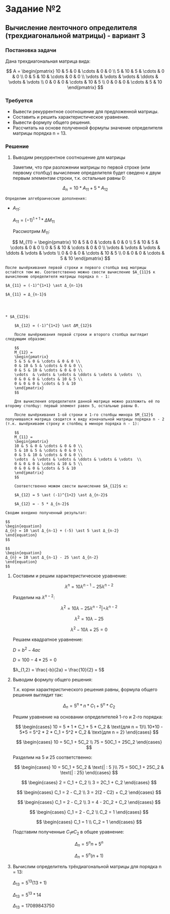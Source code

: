 # Задание №2
## Вычисление ленточного определителя (трехдиагональной матрицы) - вариант 3
### Постановка задачи
Дана трехдиагональная матрица вида:

$$    
A =     
 \begin{pmatrix}    
  10 & 5 & 0 & \cdots & 0 & 0 \\    
  5 & 10 & 5 & \cdots & 0 & 0 \\    
  0 & 5 & 10 & \cdots & 0 & 0 \\    
  \vdots  & \vdots & \vdots & \ddots & \vdots & \vdots  \\    
  0 & 0 & 0 & \cdots & 10 & 5 \\    
  0 & 0 & 0 & \cdots & 5 & 10     
 \end{pmatrix}    
$$

### Требуется
- Вывести рекуррентное соотношение для предложенной матрицы.  
- Составить и решить характеристическое уравнение.  
- Вывести формулу общего решения.  
- Рассчитать на основе полученной формулы значение определителя матрицы порядка n = 13.

### Решение

1. Выводим рекуррентное соотношение для матрицы

    Заметим, что при разложении матрицы по первой строке (или первому столбцу) вычисление определителя будет сведено к двум первым элементам строки, т.к. остальные равны 0:

 $$
    \begin{equation}
    Δ_{n} = 10 \ast A_{11} + 5 \ast A_{12}
    \end{equation}
$$

    Определим алгебраические дополнения:

   * $A_{11}$:
    
        $A_{11} = (-1)^{1+1} \ast ΔM_{11}$

        Рассмотрим $M_{11}$:

$$    
M_{11} =     
    \begin{pmatrix}    
    10 & 5 & 0 & \cdots & 0 & 0 \\    
    5 & 10 & 5 & \cdots & 0 & 0 \\    
    0 & 5 & 10 & \cdots & 0 & 0 \\    
    \vdots  & \vdots & \vdots & \ddots & \vdots & \vdots  \\    
    0 & 0 & 0 & \cdots & 10 & 5 \\    
    0 & 0 & 0 & \cdots & 5 & 10     
    \end{pmatrix}    
$$

    После вычёркивания первой строки и первого столбца вид матрицы остаётся тем же. Соответственно можно свести вычисление $A_{11}$ к вычислению определителя матрицы порядка n - 1:
    
    $A_{11} = (-1)^{1+1} \ast Δ_{n-1}$

    $A_{11} = Δ_{n-1}$

        
        

    * $A_{12}$:

        $A_{12} = (-1)^{1+2} \ast ΔM_{12}$
        
        После вычёркивания первой строки и второго столбца выглядит следующим образом:
      
        $$    
        M_{12} =     
        \begin{pmatrix}    
        5 & 5 & 0 & \cdots & 0 & 0 \\    
        0 & 10 & 5 & \cdots & 0 & 0 \\    
        0 & 5 & 10 & \cdots & 0 & 0 \\    
        \vdots  & \vdots & \vdots & \ddots & \vdots & \vdots  \\    
        0 & 0 & 0 & \cdots & 10 & 5 \\    
        0 & 0 & 0 & \cdots & 5 & 10     
        \end{pmatrix}    
        $$

        Для вычисления определителя данной матрице можно разложить её по второму столбцу: первый элемент равен 5, остальные равны 0.

        После вычёркивания 1-ой строки и 1-го столбцы минора $M_{12}$ получившаяся матрица сводится к виду изначальной матрицы порядка n - 2 (т.к. вычёркиваем строку и столбец в миноре порядка n - 1):

        $$    
        M_{11} =     
        \begin{pmatrix}    
        10 & 5 & 0 & \cdots & 0 & 0 \\    
        5 & 10 & 5 & \cdots & 0 & 0 \\    
        0 & 5 & 10 & \cdots & 0 & 0 \\    
        \vdots  & \vdots & \vdots & \ddots & \vdots & \vdots  \\    
        0 & 0 & 0 & \cdots & 10 & 5 \\    
        0 & 0 & 0 & \cdots & 5 & 10     
        \end{pmatrix}    
        $$

        Соответственно можем свести вычисление $A_{12}$ к:

        $A_{12} = 5 \ast (-1)^{1+2} \ast Δ_{n-2}$

        $A_{12} = - 5 * Δ_{n-2}$

    Сводим воедино полученный результат:

    $$
    \begin{equation}
    Δ_{n} = 10 \ast Δ_{n-1} + (-5) \ast 5 \ast Δ_{n-2}
    \end{equation}
    $$

    $$
    \begin{equation}
    Δ_{n} = 10 \ast Δ_{n-1} - 25 \ast Δ_{n-2}
    \end{equation}
    $$

1. Составим и решим характеристическое уравнение:

    $$
    \begin{equation}
    λ^n = 10 λ^{n-1} - 25 λ^{n-2}
    \end{equation}
    $$

    Разделим на $λ^{n-2}$:

    $$
    \begin{equation}
    λ^2 = 10λ - 25λ^{n-2} | \div λ^{n-2}
    \end{equation}
    $$

    $$
    \begin{equation}
    λ^2 = 10λ - 25
    \end{equation}
    $$

    $$
    \begin{equation}
    λ^2 - 10  λ + 25 = 0
    \end{equation}
    $$

    Решаем квадратное уравнение:

    $D = b^2 - 4ac$
    
    $D = 100 - 4 \ast 25 = 0$

    $λ_{1,2} = \frac{-b}{2a} = \frac{10}{2} = 5$

2. Выводим формулу общего решения:

    Т.к. корни характеристического решения равны, формула общего решения выглядит так:

    $$
    \begin{equation}
    Δ_{n} = 5^n * n * C_1 + 5^n * C_2
    \end{equation}
    $$    

    Решим уравнение на основании определителей 1-го и 2-го порядка:
    
    $$
    \begin{cases}
    10 = 5 * 1 * C_1 + 5 * C_2  & \text{для n = 1}\\
    10*10 - 5*5 = 5^2 * 2 * C_1 + 5^2 * C_2 & \text{для n = 2} 
    \end{cases} 
    $$
    
    $$
    \begin{cases}
    10 = 5C_1 + 5C_2 \\
    75 = 50С_1 + 25С_2
    \end{cases} 
    $$

    Разделим на 5 и 25 соответственно:

    $$
    \begin{cases}
    10 = 5C_1 + 5C_2 & \text{| : 5 }\\
    75 = 50С_1 + 25С_2 & \text{| : 25}
    \end{cases} 
    $$

    $$
    \begin{cases}
    2 = C_1 + C_2 \\
    3 = 2С_1 + С_2 
    \end{cases} 
    $$

    $$
    \begin{cases}
    С_1 = 2 - C_2 \\
    3 = 2(2 - С2) + С_2 
    \end{cases} 
    $$

    $$
    \begin{cases}
    С_1 = 2 - C_2 \\
    3 = 4 - 2С_2 + С_2 
    \end{cases} 
    $$

    $$
    \begin{cases}
    С_1 = 2 - C_2 \\
    С_2 = 1
    \end{cases} 
    $$

    $$
    \begin{cases}
    С_1 = 1 \\
    С_2 = 1
    \end{cases} 
    $$

    Подставим полученные $C_1 и C_2$ в общее уравнение:

    $$
    \begin{equation}
    Δ_{n} = 5^n n + 5^n
    \end{equation}
    $$    
    
    $$
    \begin{equation}
    Δ_{n} = 5^n(n+1)
    \end{equation}
    $$

3. Вычислим определитель трёхдиагональной матрицы для порядка n = 13:
   
   $Δ_{13} = 5^{13}(13+1)$

   $Δ_{13} = 5^{13} * 14$

   $Δ_{13} = 17089843750$
